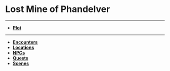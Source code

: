 # Lost Mine of Phandelver
---

- **[Plot](./plot.md)**

---

- **[Encounters](./encounters/encounters.md)**
- **[Locations](./locations/locations.md)**
- **[NPCs](./npcs/npcs.md)**
- **[Quests](./quests/quests.md)**
- **[Scenes](./scenes/scenes.md)**